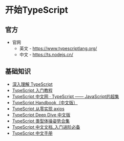 # 开始TypeScript

## 官方

- 官网
  - 英文 - <https://www.typescriptlang.org/>
  - 中文 - <https://ts.nodejs.cn/>
  
## 基础知识

- [深入理解 TypeScript](https://jkchao.github.io/typescript-book-chinese/)
- [TypeScript 入门教程](https://ts.xcatliu.com/)
- [TypeScript 中文网 · TypeScript —— JavaScript的超集](https://www.tslang.cn/)
- [TypeScript Handbook（中文版）](https://zhongsp.gitbooks.io/typescript-handbook/content/)
- [TypeScript 从零实现 axios](https://www.binge430.cn/note/typescript-axios/)
- [TypeScript Deep Dive 中文版](https://github.com/jkchao/typescript-book-chinese)
- [TypeScript 类型体操姿势合集](https://github.com/type-challenges/type-challenges/blob/main/README.zh-CN.md)
- [TypeScript 中文文档_入门进阶必备](https://ts.yayujs.com/)
- [TypeScript 中文手册](https://typescript.bootcss.com/)
